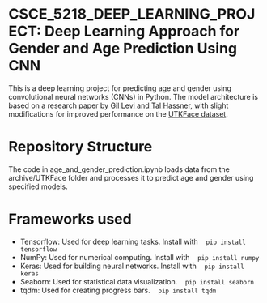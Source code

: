 # CSCE_5218_DEEP_LEARNING_PROJECT: Deep Learning Approach for Gender and Age Prediction Using CNN

This is a deep learning project for predicting age and gender using convolutional neural networks (CNNs) in Python. The model architecture is based on a research paper by [Gil Levi and Tal Hassner](https://talhassner.github.io/home/publication/2015_CVPR), with slight modifications for improved performance on the [UTKFace dataset](https://www.kaggle.com/datasets/jangedoo/utkface-new).

# Repository Structure

The code in age_and_gender_prediction.ipynb loads data from the archive/UTKFace folder and processes it to predict age and gender using specified models.


# Frameworks used

-   Tensorflow: Used for deep learning tasks. Install with &nbsp;&nbsp; `pip install tensorflow`
-   NumPy: Used for numerical computing. Install with &nbsp;&nbsp; `pip install numpy`
-   Keras: Used for building neural networks. Install with &nbsp;&nbsp; `pip install keras`
-   Seaborn: Used for statistical data visualization. &nbsp;&nbsp; `pip install seaborn`
-   tqdm: Used for creating progress bars. &nbsp;&nbsp; `pip install tqdm`

